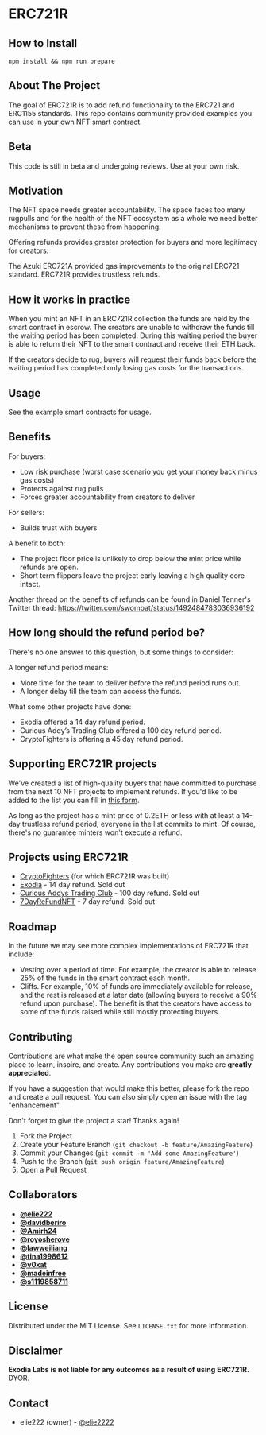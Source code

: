 # ERC721R

## How to Install

```
npm install && npm run prepare
```

## About The Project

The goal of ERC721R is to add refund functionality to the ERC721 and ERC1155 standards. This repo contains community provided examples you can use in your own NFT smart contract.

## Beta

This code is still in beta and undergoing reviews. Use at your own risk.

## Motivation

The NFT space needs greater accountability. The space faces too many rugpulls and for the health of the NFT ecosystem as a whole we need better mechanisms to prevent these from happening.

Offering refunds provides greater protection for buyers and more legitimacy for creators.

The Azuki ERC721A provided gas improvements to the original ERC721 standard. ERC721R provides trustless refunds.

## How it works in practice

When you mint an NFT in an ERC721R collection the funds are held by the smart contract in escrow. The creators are unable to withdraw the funds till the waiting period has been completed. During this waiting period the buyer is able to return their NFT to the smart contract and receive their ETH back.

If the creators decide to rug, buyers will request their funds back before the waiting period has completed only losing gas costs for the transactions.

## Usage

See the example smart contracts for usage.

## Benefits

For buyers:

- Low risk purchase (worst case scenario you get your money back minus gas costs)
- Protects against rug pulls
- Forces greater accountability from creators to deliver

For sellers:

- Builds trust with buyers

A benefit to both:

- The project floor price is unlikely to drop below the mint price while refunds are open.
- Short term flippers leave the project early leaving a high quality core intact.

Another thread on the benefits of refunds can be found in Daniel Tenner's Twitter thread:
https://twitter.com/swombat/status/1492484783036936192

## How long should the refund period be?

There's no one answer to this question, but some things to consider:

A longer refund period means:

- More time for the team to deliver before the refund period runs out.
- A longer delay till the team can access the funds.

What some other projects have done:

- Exodia offered a 14 day refund period.
- Curious Addy’s Trading Club offered a 100 day refund period.
- CryptoFighters is offering a 45 day refund period.

## Supporting ERC721R projects

We've created a list of high-quality buyers that have committed to purchase from the next 10 NFT projects to implement refunds. If you'd like to be added to the list you can fill in [this form](https://skilledcoil.typeform.com/erc721r).

As long as the project has a mint price of 0.2ETH or less with at least a 14-day trustless refund period, everyone in the list commits to mint. Of course, there's no guarantee minters won't execute a refund.

## Projects using ERC721R

- [CryptoFighters](https://cryptofighters.io) (for which ERC721R was built)
- [Exodia](https://exodia.io) - 14 day refund. Sold out
- [Curious Addys Trading Club](https://curiousaddys.com/) - 100 day refund. Sold out
- [7DayReFundNFT](https://7nftday.xyz/) - 7 day refund. Sold out

## Roadmap

In the future we may see more complex implementations of ERC721R that include:

- Vesting over a period of time. For example, the creator is able to release 25% of the funds in the smart contract each month.
- Cliffs. For example, 10% of funds are immediately available for release, and the rest is released at a later date (allowing buyers to receive a 90% refund upon purchase). The benefit is that the creators have access to some of the funds raised while still mostly protecting buyers.

## Contributing

Contributions are what make the open source community such an amazing place to learn, inspire, and create. Any contributions you make are **greatly appreciated**.

If you have a suggestion that would make this better, please fork the repo and create a pull request. You can also simply open an issue with the tag "enhancement".

Don't forget to give the project a star! Thanks again!

1. Fork the Project
2. Create your Feature Branch (`git checkout -b feature/AmazingFeature`)
3. Commit your Changes (`git commit -m 'Add some AmazingFeature'`)
4. Push to the Branch (`git push origin feature/AmazingFeature`)
5. Open a Pull Request

## Collaborators

-   **[@elie222](https://github.com/elie222)**
-   **[@davidberiro](https://github.com/davidberiro)**
-   **[@Amirh24](https://github.com/Amirh24)**
-   **[@royosherove](https://github.com/royosherove)**
-   **[@lawweiliang](https://github.com/lawweiliang)**
-   **[@tina1998612](https://github.com/tina1998612)**
-   **[@v0xat](https://github.com/v0xat)**
-   **[@madeinfree](https://github.com/madeinfree)**
-   **[@s1119858711](https://github.com/s1119858711)**

## License

Distributed under the MIT License. See `LICENSE.txt` for more information.

## Disclaimer

**Exodia Labs is not liable for any outcomes as a result of using ERC721R.** DYOR.

## Contact

- elie222 (owner) - [@elie2222](https://twitter.com/elie2222)
